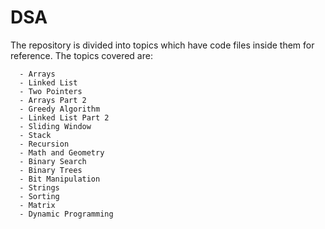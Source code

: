 # DSA

The repository is divided into topics which have code files inside them for reference. The topics covered are:

      - Arrays
      - Linked List
      - Two Pointers
      - Arrays Part 2
      - Greedy Algorithm
      - Linked List Part 2
      - Sliding Window
      - Stack
      - Recursion
      - Math and Geometry
      - Binary Search
      - Binary Trees
      - Bit Manipulation
      - Strings
      - Sorting
      - Matrix
      - Dynamic Programming
